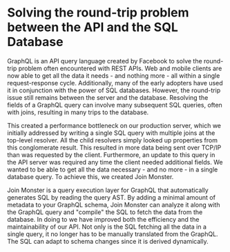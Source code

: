 # Solving the round-trip problem between the API and the SQL Database

GraphQL is an API query language created by Facebook to solve the round-trip problem often encountered with REST APIs. Web and mobile clients are now able to get all the data it needs - and nothing more - all within a single request-response cycle. Additionally, many of the early adopters have used it in conjunction with the power of SQL databases. However, the round-trip issue still remains between the server and the database. Resolving the fields of a GraphQL query can involve many subsequent SQL queries, often with joins, resulting in many trips to the database.

This created a performance bottleneck on our production server, which we initially addressed by writing a single SQL query with multiple joins at the top-level resolver. All the child resolvers simply looked up properties from this conglomerate result. This resulted in more data being sent over TCP/IP than was requested by the client. Furthermore, an update to this query in the API server was required any time the client needed additional fields. We wanted to be able to get all the data necessary - and no more - in a single database query. To achieve this, we created Join Monster.

Join Monster is a query execution layer for GraphQL that automatically generates SQL by reading the query AST. By adding a minimal amount of metadata to your GraphQL schema, Join Monster can analyze it along with the GraphQL query and "compile" the SQL to fetch the data from the database. In doing to we have improved both the efficiency and the maintainability of our API. Not only is the SQL fetching all the data in a single query, it no longer has to be manually translated from the GraphQL. The SQL can adapt to schema changes since it is derived dynamically.
